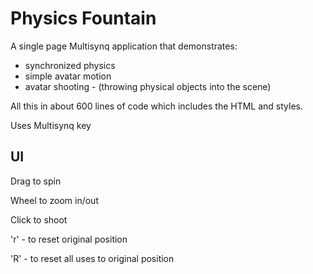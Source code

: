 # Physics Fountain
A single page Multisynq application that demonstrates:
- synchronized physics
- simple avatar motion
- avatar shooting - (throwing physical objects into the scene)


All this in about 600 lines of code which includes the HTML and styles.

Uses Multisynq key

## UI 
Drag to spin

Wheel to zoom in/out

Click to shoot

'r' - to reset original position

'R' - to reset all uses to original position
